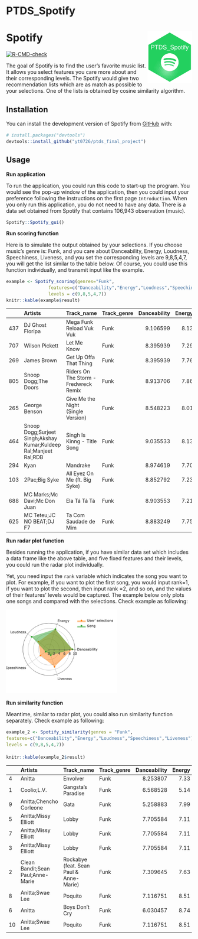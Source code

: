 PTDS_Spotify
================

# Spotify <img src="man/figures/logo.png" align="right" width="120" />

<!-- badges: start -->

[![R-CMD-check](https://github.com/yt0726/ptds_final_project/actions/workflows/R-CMD-check.yaml/badge.svg)](https://github.com/yt0726/ptds_final_project/actions/workflows/R-CMD-check.yaml)
<!-- badges: end -->

The goal of Spotify is to find the user’s favorite music list. It allows
you select features you care more about and their corresponding levels.
The Spotify would give two recommendation lists which are as match as
possible to your selections. One of the lists is obtained by cosine
similarity algorithm.

## Installation

You can install the development version of Spotify from
[GitHub](https://github.com/) with:

``` r
# install.packages("devtools")
devtools::install_github("yt0726/ptds_final_project")
```

## Usage

**Run application**

To run the application, you could run this code to start-up the program.
You would see the pop-up window of the application, then you could input
your preference following the instructions on the first page
`Introduction`. When you only run this application, you do not need to
have any data. There is a data set obtained from Spotify that contains
106,943 observation (music).

``` r
Spotify::Spotify_gui()
```

**Run scoring function**

Here is to simulate the output obtained by your selections. If you
choose music’s genre is: Funk, and you care about Danceability, Energy,
Loudness, Speechiness, Liveness, and you set the corresponding levels
are 9,8,5,4,7, you will get the list similar to the table below. Of
course, you could use this function individually, and transmit input
like the example.

``` r
example <- Spotify_scoring(genres="Funk",
                features=c("Danceability","Energy","Loudness","Speechiness","Liveness"),
                levels = c(9,8,5,4,7))
knitr::kable(example$result)
```

|     | Artists                                                           | Track_name                            | Track_genre | Danceability | Energy | Loudness | Speechiness | Liveness |  score_1 | score_2 |  score_3 |  score_4 | score_5 | final_score |
|:----|:------------------------------------------------------------------|:--------------------------------------|:------------|-------------:|-------:|---------:|------------:|---------:|---------:|--------:|---------:|---------:|--------:|------------:|
| 437 | DJ Ghost Floripa                                                  | Mega Funk Reload Vuk Vuk              | Funk        |     9.106599 |   8.13 | 8.175647 |   1.5440415 |     2.36 | 9.893401 |    9.87 | 6.824353 | 7.544041 |    5.36 |    8.287794 |
| 707 | Wilson Pickett                                                    | Let Me Know                           | Funk        |     8.395939 |   7.29 | 7.289089 |   1.3782383 |     6.35 | 9.395939 |    9.29 | 7.710911 | 7.378238 |    9.35 |    8.253889 |
| 269 | James Brown                                                       | Get Up Offa That Thing                | Funk        |     8.395939 |   7.76 | 7.776483 |   3.6787565 |     5.45 | 9.395939 |    9.76 | 7.223517 | 9.678757 |    8.45 |    8.252785 |
| 805 | Snoop Dogg;The Doors                                              | Riders On The Storm - Fredwreck Remix | Funk        |     8.913706 |   7.86 | 8.186375 |   1.5751295 |     1.22 | 9.913706 |    9.86 | 6.813625 | 7.575130 |    4.22 |    8.237648 |
| 265 | George Benson                                                     | Give Me the Night (Single Version)    | Funk        |     8.548223 |   8.01 | 7.976250 |   0.6331606 |     3.87 | 9.548223 |    9.99 | 7.023750 | 6.633161 |    6.87 |    8.235506 |
| 464 | Snoop Dogg;Surjeet Singh;Akshay Kumar;Kuldeep Ral;Manjeet Ral;RDB | Singh Is Kinng - Title Song           | Funk        |     9.035533 |   8.13 | 8.337125 |   0.7761658 |     1.24 | 9.964467 |    9.87 | 6.662875 | 6.776166 |    4.24 |    8.235426 |
| 294 | Kyan                                                              | Mandrake                              | Funk        |     8.974619 |   7.70 | 8.328617 |   2.3937824 |     1.07 | 9.974619 |    9.70 | 6.671383 | 8.393782 |    4.07 |    8.215455 |
| 103 | 2Pac;Big Syke                                                     | All Eyez On Me (ft. Big Syke)         | Funk        |     8.852792 |   7.23 | 8.057821 |   2.5595855 |     3.27 | 9.852792 |    9.23 | 6.942179 | 8.559586 |    6.27 |    8.212819 |
| 688 | MC Marks;Mc Davi;Mc Don Juan                                      | Ela Tá Tá Tá                          | Funk        |     8.903553 |   7.21 | 7.970886 |   0.4818653 |     2.85 | 9.903553 |    9.21 | 7.029114 | 6.481865 |    5.85 |    8.205462 |
| 625 | MC Teteu;JC NO BEAT;DJ F7                                         | Ta Com Saudade de Mim                 | Funk        |     8.883249 |   7.75 | 8.106653 |   0.5709845 |     1.07 | 9.883249 |    9.75 | 6.893347 | 6.570984 |    4.07 |    8.194836 |

**Run radar plot function**

Besides running the application, if you have similar data set which
includes a data frame like the above table, and five fixed features and
their levels, you could run the radar plot individually.

Yet, you need input the `rank` variable which indicates the song you
want to plot. For example, if you want to plot the first song, you would
input rank=1, if you want to plot the second, then input rank =2, and so
on, and the values of their features’ levels would be captured. The
example below only plots one songs and compared with the selections.
Check example as following:

<img src="man/figures/README-radarplot-1.png" width="60%" />

**Run similarity function**

Meantime, similar to radar plot, you could also run similarity function
separately. Check example as following:

``` r
example_2 <- Spotify_similarity(genres = "Funk",
features=c("Danceability","Energy","Loudness","Speechiness","Liveness"),
levels = c(9,8,5,4,7))

knitr::kable(example_2$result) 
```

|     | Artists                           | Track_name                              | Track_genre | Danceability | Energy | Loudness | Speechiness | Liveness |
|:----|:----------------------------------|:----------------------------------------|:------------|-------------:|-------:|---------:|------------:|---------:|
| 4   | Anitta                            | Envolver                                | Funk        |     8.253807 |   7.33 | 8.159740 |   0.8777202 |    0.909 |
| 1   | Coolio;L.V.                       | Gangsta’s Paradise                      | Funk        |     6.568528 |   5.14 | 7.302776 |   0.6145078 |    3.980 |
| 9   | Anitta;Chencho Corleone           | Gata                                    | Funk        |     5.258883 |   7.99 | 8.363391 |   1.2746114 |    7.870 |
| 5   | Anitta;Missy Elliott              | Lobby                                   | Funk        |     7.705584 |   7.11 | 8.200063 |   0.3979275 |    1.430 |
| 7   | Anitta;Missy Elliott              | Lobby                                   | Funk        |     7.705584 |   7.11 | 8.200063 |   0.3979275 |    1.430 |
| 3   | Anitta;Missy Elliott              | Lobby                                   | Funk        |     7.705584 |   7.11 | 8.200063 |   0.3979275 |    1.430 |
| 2   | Clean Bandit;Sean Paul;Anne-Marie | Rockabye (feat. Sean Paul & Anne-Marie) | Funk        |     7.309645 |   7.63 | 8.409263 |   0.5419689 |    1.800 |
| 8   | Anitta;Swae Lee                   | Poquito                                 | Funk        |     7.116751 |   8.51 | 8.416292 |   1.2953368 |    3.090 |
| 6   | Anitta                            | Boys Don’t Cry                          | Funk        |     6.030457 |   8.74 | 8.496199 |   0.4010363 |    1.480 |
| 10  | Anitta;Swae Lee                   | Poquito                                 | Funk        |     7.116751 |   8.51 | 8.416292 |   1.2953368 |    3.090 |
